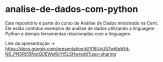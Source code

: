 # analise-de-dados-com-python
Este repositório é parte do curso de Análise de Dados ministrado na Certi. Ele estão contidos exemplos de análise de dados utilizando a linguagem Python e demais ferramentas relacionadas com a linguagem.

Link da apresentação -> https://docs.google.com/presentation/d/1j15UvU57wi6qbYd-N0_PN5Rt55NotQ0EWpKkYt5LSHw/edit?usp=sharing
